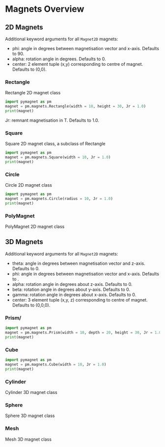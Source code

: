 # Magnets Overview

## 2D Magnets

Additional keyword arguments for all `Magnet2D` magnets:

- phi: angle in degrees between magnetisation vector and x-axis. Defaults to 90.
- alpha: rotation angle in degrees. Defaults to 0.
- center: 2 element tuple (x,y) corresponding to centre of magnet. Defaults to (0,0).


### Rectangle

Rectangle 2D magnet class

```python
import pymagnet as pm
magnet = pm.magnets.Rectangle(width = 10, height = 30, Jr = 1.0)
print(magnet)
```

Jr: remnant magnetisation in T. Defaults to 1.0.

### Square

Square 2D magnet class, a subclass of Rectangle

```python
import pymagnet as pm
magnet = pm.magnets.Square(width = 10, Jr = 1.0)
print(magnet)
```

### Circle

Circle 2D magnet class

```python
import pymagnet as pm
magnet = pm.magnets.Circle(radius = 10, Jr = 1.0)
print(magnet)
```

### PolyMagnet

PolyMagnet 2D magnet class

## 3D Magnets

Additional keyword arguments for all `Magnet2D` magnets:

- theta: angle in degrees between magnetisation vector and z-axis. Defaults to 0.
- phi: angle in degrees between magnetisation vector and x-axis. Defaults to .
- alpha: rotation angle in degrees about z-axis. Defaults to 0.
- beta: rotation angle in degrees about y-axis. Defaults to 0.
- gamma: rotation angle in degrees about x-axis. Defaults to 0.
- center: 3 element tuple (x,y, z) corresponding to centre of magnet. Defaults to (0,0,0).

### Prism/

```python
import pymagnet as pm
magnet = pm.magnets.Prism(width = 10, depth = 20, height = 30, Jr = 1.0)
print(magnet)
```

### Cube

```python
import pymagnet as pm
magnet = pm.magnets.Cube(width = 10, Jr = 1.0)
print(magnet)
```

### Cylinder

Cylinder 3D magnet class

### Sphere

Sphere 3D magnet class

### Mesh

Mesh 3D magnet class
